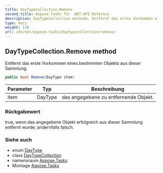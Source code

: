```yaml
---
title: DayTypeCollection.Remove
second_title: Aspose.Tasks für .NET-API-Referenz
description: DayTypeCollection methode. Entfernt das erste Vorkommen eines bestimmten Objekts aus dieser Sammlung.
type: docs
weight: 110
url: /de/net/aspose.tasks/daytypecollection/remove/
---
```

## DayTypeCollection.Remove method

Entfernt das erste Vorkommen eines bestimmten Objekts aus dieser Sammlung.

```csharp
public bool Remove(DayType item)
```

| Parameter | Typ | Beschreibung |
| --- | --- | --- |
| item | DayType | das angegebene zu entfernende Objekt. |

### Rückgabewert

true, wenn das angegebene Objekt erfolgreich aus dieser Sammlung entfernt wurde; andernfalls falsch.

### Siehe auch

* enum [DayType](../../daytype/)
* class [DayTypeCollection](../)
* namensraum [Aspose.Tasks](../../daytypecollection/)
* Montage [Aspose.Tasks](../../../)


